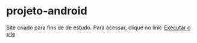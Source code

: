 # projeto-android
Site criado para fins de de estudo. Para acessar, clique no link:
<a href="https://gustarm.github.io/projeto-android/" target="_blank">Executar o site</a>
 
